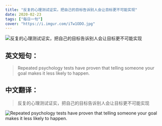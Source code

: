 ```yaml
---
title: "反复的心理测试证实，把自己的目标告诉别人会让目标更不可能实现"
date: 2020-02-23
tags: ["每日一句"]
cover: "https://i.imgur.com/iTw1ODO.jpg"
---
```


![反复的心理测试证实，把自己的目标告诉别人会让目标更不可能实现](https://i.imgur.com/FIb3WLq.jpg)

## 英文短句：
> Repeated psychology tests have proven that telling someone your goal makes it less likely to happen.

<!--more-->

## 中文翻译：
> 反复的心理测试证实，把自己的目标告诉别人会让目标更不可能实现

![Repeated psychology tests have proven that telling someone your goal makes it less likely to happen.](https://i.imgur.com/LbuD4dd.jpg)

